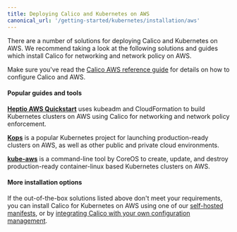 ```yaml
---
title: Deploying Calico and Kubernetes on AWS
canonical_url: '/getting-started/kubernetes/installation/aws'
---
```


There are a number of solutions for deploying Calico and Kubernetes on AWS.  We recommend taking
a look at the following solutions and guides which install Calico for networking and network policy on AWS.

Make sure you've read the [Calico AWS reference guide][aws-reference] for details on how to configure Calico and AWS.

#### Popular guides and tools

**[Heptio AWS Quickstart][heptio]** uses kubeadm and CloudFormation to build Kubernetes clusters on AWS using Calico
for networking and network policy enforcement.


**[Kops][kops]** is a popular Kubernetes project for launching production-ready clusters on AWS,
as well as other public and private cloud environments.


**[kube-aws][kube-aws]** is a command-line tool by CoreOS to create, update, and destroy production-ready
container-linux based Kubernetes clusters on AWS.

#### More installation options

If the out-of-the-box solutions listed above don't meet your requirements, you can install Calico for Kubernetes
on AWS using one of our [self-hosted manifests][self-hosted], or by [integrating Calico with your own configuration management][integration-guide].

[heptio]: https://s3.amazonaws.com/quickstart-reference/heptio/latest/doc/heptio-kubernetes-on-the-aws-cloud.pdf
[kops]: https://github.com/kubernetes/kops/blob/master/docs/networking.md#calico-example-for-cni-and-network-policy
[kube-aws]: https://github.com/coreos/kube-aws/#getting-started

[self-hosted]: hosted
[integration-guide]: integration

[aws-reference]: {{site.baseurl}}/{{page.version}}/reference/public-cloud/aws
